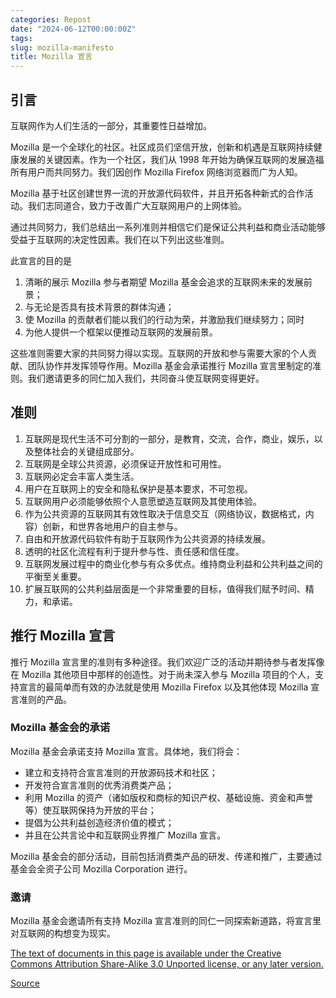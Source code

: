 ```yaml
---
categories: Repost
date: "2024-06-12T00:00:00Z"
tags:
slug: mozilla-manifesto
title: Mozilla 宣言
---
```


## 引言

互联网作为人们生活的一部分，其重要性日益增加。

Mozilla 是一个全球化的社区。社区成员们坚信开放，创新和机遇是互联网持续健康发展的关键因素。作为一个社区，我们从 1998 年开始为确保互联网的发展造福所有用户而共同努力。我们因创作 Mozilla Firefox 网络浏览器而广为人知。

Mozilla 基于社区创建世界一流的开放源代码软件，并且开拓各种新式的合作活动。我们志同道合，致力于改善广大互联网用户的上网体验。

通过共同努力，我们总结出一系列准则并相信它们是保证公共利益和商业活动能够受益于互联网的决定性因素。我们在以下列出这些准则。

此宣言的目的是

1. 清晰的展示 Mozilla 参与者期望 Mozilla 基金会追求的互联网未来的发展前景；
2. 与无论是否具有技术背景的群体沟通；
3. 使 Mozilla 的贡献者们能以我们的行动为荣，并激励我们继续努力；同时
4. 为他人提供一个框架以便推动互联网的发展前景。

这些准则需要大家的共同努力得以实现。互联网的开放和参与需要大家的个人贡献、团队协作并发挥领导作用。Mozilla 基金会承诺推行 Mozilla 宣言里制定的准则。我们邀请更多的同仁加入我们，共同奋斗使互联网变得更好。

## 准则

1. 互联网是现代生活不可分割的一部分，是教育，交流，合作，商业，娱乐，以及整体社会的关键组成部分。
2. 互联网是全球公共资源，必须保证开放性和可用性。
3. 互联网必定会丰富人类生活。
4. 用户在互联网上的安全和隐私保护是基本要求，不可忽视。
5. 互联网用户必须能够依照个人意愿塑造互联网及其使用体验。
6. 作为公共资源的互联网其有效性取决于信息交互（网络协议，数据格式，内容）创新，和世界各地用户的自主参与。
7. 自由和开放源代码软件有助于互联网作为公共资源的持续发展。
8. 透明的社区化流程有利于提升参与性、责任感和信任度。
9. 互联网发展过程中的商业化参与有众多优点。维持商业利益和公共利益之间的平衡至关重要。
10. 扩展互联网的公共利益层面是一个非常重要的目标，值得我们赋予时间、精力，和承诺。

## 推行 Mozilla 宣言

推行 Mozilla 宣言里的准则有多种途径。我们欢迎广泛的活动并期待参与者发挥像在 Mozilla 其他项目中那样的创造性。对于尚未深入参与 Mozilla 项目的个人，支持宣言的最简单而有效的办法就是使用 Mozilla Firefox 以及其他体现 Mozilla 宣言准则的产品。

### Mozilla 基金会的承诺

Mozilla 基金会承诺支持 Mozilla 宣言。具体地，我们将会：

- 建立和支持符合宣言准则的开放源码技术和社区；
- 开发符合宣言准则的优秀消费类产品；
- 利用 Mozilla 的资产（诸如版权和商标的知识产权、基础设施、资金和声誉等）使互联网保持为开放的平台；
- 提倡为公共利益创造经济价值的模式；
- 并且在公共言论中和互联网业界推广 Mozilla 宣言。

Mozilla 基金会的部分活动，目前包括消费类产品的研发、传递和推广，主要通过基金会全资子公司 Mozilla Corporation 进行。

### 邀请

Mozilla 基金会邀请所有支持 Mozilla 宣言准则的同仁一同探索新道路，将宣言里对互联网的构想变为现实。

[The text of documents in this page is available under the Creative Commons Attribution Share-Alike 3.0 Unported license, or any later version.](https://www.mozilla.org/en-US/foundation/licensing/website-content/)

[Source](https://www.mozilla.org/zh-CN/about/manifesto/details/)
